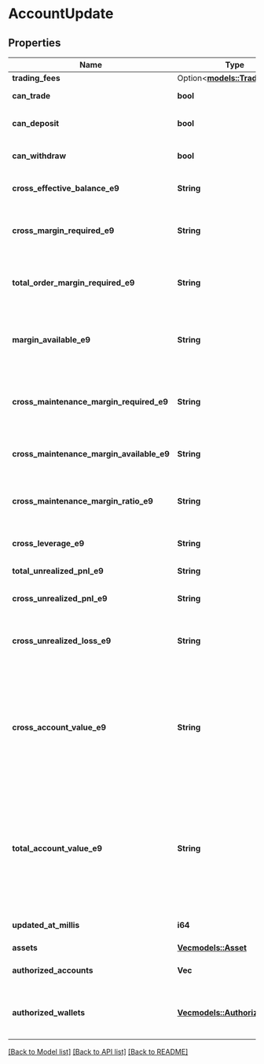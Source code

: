 # AccountUpdate

## Properties

Name | Type | Description | Notes
------------ | ------------- | ------------- | -------------
**trading_fees** | Option<[**models::TradingFees**](TradingFees.md)> |  | [optional]
**can_trade** | **bool** | If the user can trade. | 
**can_deposit** | **bool** | If the current user can deposit to the account. | 
**can_withdraw** | **bool** | If the current user can withdraw from the account. | 
**cross_effective_balance_e9** | **String** | Total effective balance in USD (e9 format). | 
**cross_margin_required_e9** | **String** | The sum of initial margin required across all cross positions (e9 format). | 
**total_order_margin_required_e9** | **String** | The sum of initial margin required across all open orders (e9 format). | 
**margin_available_e9** | **String** | The amount of margin available to open new positions and orders (e9 format). | 
**cross_maintenance_margin_required_e9** | **String** | The sum of maintenance margin required across all cross positions (e9 format). | 
**cross_maintenance_margin_available_e9** | **String** | The amount of margin available before liquidation (e9 format). | 
**cross_maintenance_margin_ratio_e9** | **String** | The ratio of the maintenance margin required to the account value (e9 format). | 
**cross_leverage_e9** | **String** | The leverage of the account (e9 format). | 
**total_unrealized_pnl_e9** | **String** | Total unrealized profit (e9 format). | 
**cross_unrealized_pnl_e9** | **String** | Unrealized profit of cross positions (e9 format). | 
**cross_unrealized_loss_e9** | **String** | An implicitly negative number that sums only the losses of all cross positions. | 
**cross_account_value_e9** | **String** | The total value of the cross account, combining the cross effective balance and unrealized PnL across all cross positions, and subtracting any pending funding payments on any cross position.  | 
**total_account_value_e9** | **String** | The total value of the account, combining the total effective balance and unrealized PnL across all positions, and subtracting any pending funding payments on any position.  | 
**updated_at_millis** | **i64** | Last update time in milliseconds since Unix epoch. | 
**assets** | [**Vec<models::Asset>**](Asset.md) |  | 
**authorized_accounts** | **Vec<String>** | Deprecated: Replaced with authorizedWallets. | 
**authorized_wallets** | [**Vec<models::AuthorizedWallet>**](AuthorizedWallet.md) | The wallets that are authorized to trade on behalf of the current account. | 

[[Back to Model list]](../README.md#documentation-for-models) [[Back to API list]](../README.md#documentation-for-api-endpoints) [[Back to README]](../README.md)


